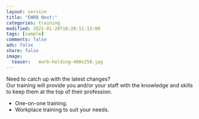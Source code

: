 ```yaml
---
layout: service
title: "EWRB Next:"
categories: training
modified: 2021-01-28T16:28:11-13:00
tags: [sample]
comments: false
ads: false
share: false
image:
  teaser:   ewrb-holding-400x250.jpg
---
```

Need to catch up with the latest changes?  
Our training will provide you and/or your staff with the knowledge and skills to keep them at the top of their profession.  

 - One-on-one training.  
 - Workplace training to suit your needs.
